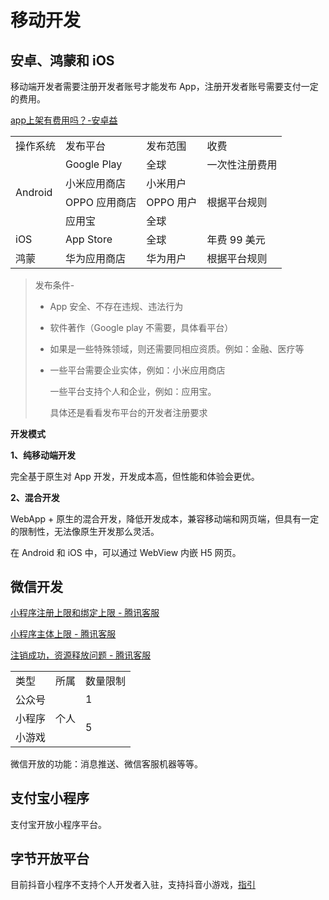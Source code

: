 # 移动开发

## 安卓、鸿蒙和 iOS

移动端开发者需要注册开发者账号才能发布 App，注册开发者账号需要支付一定的费用。

[app上架有费用吗？-安卓益](https://www.anzhuoe.net/anzhuoe/55/)

<table>
    <tr>
        <td>操作系统</td>
        <td>发布平台</td>
        <td>发布范围</td>
        <td>收费</td>
    <tr>
    <tr>
        <td rowspan="8">Android</td>
        <td>Google Play</td>
        <td>全球</td>
        <td>一次性注册费用</td>
    <tr>
    <tr>
        <td>小米应用商店</td>
        <td>小米用户</td>
        <td rowspan="6">根据平台规则</td>
    <tr>
    <tr>
        <td>OPPO 应用商店</td>
        <td>OPPO 用户</td>
    <tr>
    <tr>
        <td>应用宝</td>
        <td>全球</td>
    <tr>
    <tr>
        <td>iOS</td>
        <td>App Store</td>
        <td>全球</td>
        <td>年费 99 美元</td>
    <tr>
    <tr>
        <td>鸿蒙</td>
        <td>华为应用商店</td>
        <td>华为用户</td>
        <td>根据平台规则</td>
    <tr>
</table>

> 发布条件-
> 
> - App 安全、不存在违规、违法行为
>   
> - 软件著作（Google play 不需要，具体看平台）
>   
> - 如果是一些特殊领域，则还需要同相应资质。例如：金融、医疗等
>   
> - 一些平台需要企业实体，例如：小米应用商店
>   
>   一些平台支持个人和企业，例如：应用宝。
>   
>   具体还是看看发布平台的开发者注册要求
>   

**开发模式**

**1、纯移动端开发**

完全基于原生对 App 开发，开发成本高，但性能和体验会更优。

**2、混合开发**

WebApp + 原生的混合开发，降低开发成本，兼容移动端和网页端，但具有一定的限制性，无法像原生开发那么灵活。

在 Android 和 iOS 中，可以通过 WebView 内嵌 H5 网页。

## 微信开发

[小程序注册上限和绑定上限 - 腾讯客服](https://kf.qq.com/faq/170109F3MRFj170109eYJ7fi.html)

[小程序主体上限 - 腾讯客服](https://kf.qq.com/faq/180830maE3qy180830maQbA7.html)

[注销成功，资源释放问题 - 腾讯客服](https://kf.qq.com/faq/181226BfqyaY181226ZRRzUb.html)

 <table>
    <tr>
        <td>类型</td>
        <td>所属</td>
        <td>数量限制</td>
    <tr>
    <tr>
        <td>公众号</td>
        <td  rowspan="6">个人</td>
        <td>1</td>
    <tr>
    <tr>
        <td>小程序</td>
        <td rowspan="4">5</td>
    <tr>
    <tr>
        <td>小游戏</td>
    <tr>
</table>

微信开放的功能：消息推送、微信客服机器等等。

## 支付宝小程序

支付宝开放小程序平台。

## 字节开放平台

目前抖音小程序不支持个人开发者入驻，支持抖音小游戏，[指引](https://developer.open-douyin.com/docs/resource/zh-CN/mini-game/guide/minigame/register)